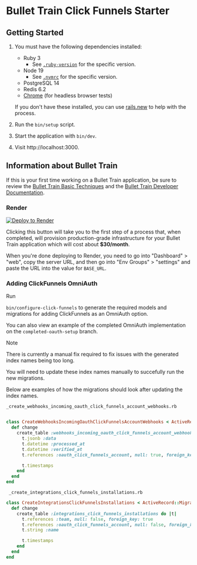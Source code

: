 # Bullet Train Click Funnels Starter

## Getting Started

1. You must have the following dependencies installed:

     - Ruby 3
          - See [`.ruby-version`](.ruby-version) for the specific version.
     - Node 19
          - See [`.nvmrc`](.nvmrc) for the specific version.
     - PostgreSQL 14
     - Redis 6.2
     - [Chrome](https://www.google.com/search?q=chrome) (for headless browser tests)

    If you don't have these installed, you can use [rails.new](https://rails.new) to help with the process.

2. Run the `bin/setup` script.
3. Start the application with `bin/dev`.
4. Visit http://localhost:3000.

## Information about Bullet Train
If this is your first time working on a Bullet Train application, be sure to review the [Bullet Train Basic Techniques](https://bullettrain.co/docs/getting-started) and the [Bullet Train Developer Documentation](https://bullettrain.co/docs).

### Render

[![Deploy to Render](https://render.com/images/deploy-to-render-button.svg)](https://render.com/deploy?repo=https://github.com/bullet-train-co/bullet_train)

Clicking this button will take you to the first step of a process that, when completed, will provision production-grade infrastructure for your Bullet Train application which will cost about **$30/month**.

When you're done deploying to Render, you need to go into "Dashboard" > "web", copy the server URL, and then go into "Env Groups" > "settings" and paste the URL into the value for `BASE_URL`.

### Adding ClickFunnels OmniAuth

<!-- `chmod a+x ./bin/configure-click-funnels` -->

Run

`bin/configure-click-funnels` to generate the required models and migrations for
adding ClickFunnels as an OmniAuth option.

You can also view an example of the completed OmniAuth implementation on the
`completed-oauth-setup` branch.

> [!NOTE]
> There is currently a manual fix required to fix issues with the generated
> index names being too long.
>
> You will need to update these index names manually to succefully run the new
> migrations.
>
> Below are examples of how the migrations should look after updating the index
> names.

`_create_webhooks_incoming_oauth_click_funnels_account_webhooks.rb`
```ruby

class CreateWebhooksIncomingOauthClickFunnelsAccountWebhooks < ActiveRecord::Migration[7.1]
  def change
    create_table :webhooks_incoming_oauth_click_funnels_account_webhooks do |t|
      t.jsonb :data
      t.datetime :processed_at
      t.datetime :verified_at
      t.references :oauth_click_funnels_account, null: true, foreign_key: true, index: {name: "index_cf_webhooks_on_oauth_click_funnels_account_id"}

      t.timestamps
    end
  end
end

```

` _create_integrations_click_funnels_installations.rb`
```ruby
class CreateIntegrationsClickFunnelsInstallations < ActiveRecord::Migration[7.1]
  def change
    create_table :integrations_click_funnels_installations do |t|
      t.references :team, null: false, foreign_key: true
      t.references :oauth_click_funnels_account, null: false, foreign_key: true, index: {name: "index_cf_installations_on_oauth_click_funnels_account_id"}
      t.string :name

      t.timestamps
    end
  end
end

```
